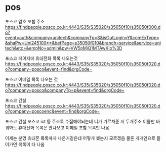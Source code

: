 # pos

포스코 암호 포함 주소
https://findpeople.posco.co.kr:4443/S35/S35020/s35050f10/s35050f000.do?event=auth&company=unitech&companyTp=S&isOutLogin=Y&comExType=&shaPw=Uni245100**&befPage=s35050f010&branch=service&service=unitech&etc=&empNo=admin&pw=VW5pMjQ1MTAwKio%3D

포스코 페이지에 휴대전화 목록 나오는것
https://findpeople.posco.co.kr:4443/S35/S35020/s35050f10/s35050f020.do?company=posco&event=find&orgCode=

포스코 이메일 목록 나오는 것
https://findpeople.posco.co.kr:4443/S35/S35020/s35050f10/s35050f020.do?company=posco&companyTp=p&event=find&orgCode=

포스코 건설
https://findpeople.posco.co.kr:4443/S35/S35020/s35050f10/s35050f020.do?company=poscoenc&event=find&orgCode=

포스코 건설 포스코 ict 등 주소록 수집해야되는데 니가 가르쳐준 저 두개주소 이름만 바꿔봐도
휴대전화 목록은 안나오고 이메일 포함 목록만 나옴

어제는 분명 휴대폰 목록까지 나온거같은데 어떻게 했는지 모르겠음
물론 개개인으로 들어가면 목록이 다 나옴
